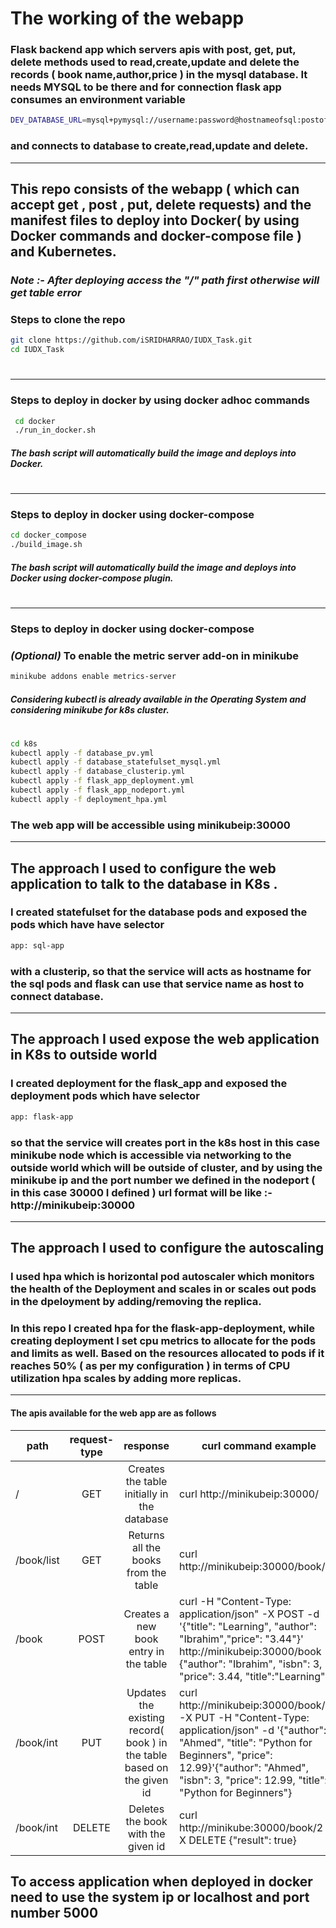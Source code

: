 # The working of the webapp
### Flask backend app which servers apis with post, get, put, delete methods used to read,create,update and delete the records ( book name,author,price ) in the mysql database. It needs MYSQL to be there and for connection flask app consumes an environment variable 
```sh
DEV_DATABASE_URL=mysql+pymysql://username:password@hostnameofsql:postofthecontainer/databasename
```
### and connects to database to create,read,update and delete.
---
## This repo consists of the webapp ( which can accept get , post , put, delete requests) and the manifest files to deploy into Docker( by using Docker commands and docker-compose file ) and Kubernetes.
 ### _Note :- After deploying access the "/" path first otherwise will get table error_
### Steps to clone the repo
```sh
git clone https://github.com/iSRIDHARRAO/IUDX_Task.git
cd IUDX_Task
```
#
---
### Steps to deploy in docker by using docker adhoc commands
```sh
 cd docker
 ./run_in_docker.sh
``` 
##### The bash script will automatically build the image and deploys into Docker.
#
---
### Steps to deploy in docker using docker-compose

```sh
cd docker_compose
./build_image.sh
```
##### The bash script will automatically build the image and deploys into Docker using docker-compose plugin.
#
---
### Steps to deploy in docker using docker-compose

### _(Optional)_ To enable the metric server add-on in minikube
```sh
minikube addons enable metrics-server
```

##### Considering kubectl is already available in the Operating System and considering minikube for k8s cluster.
#
```sh
cd k8s
kubectl apply -f database_pv.yml
kubectl apply -f database_statefulset_mysql.yml
kubectl apply -f database_clusterip.yml
kubectl apply -f flask_app_deployment.yml
kubectl apply -f flask_app_nodeport.yml
kubectl apply -f deployment_hpa.yml
```
### The web app will be accessible using minikubeip:30000  
---
## The approach I used to configure  the web application to talk to the database in K8s .
### I created statefulset for the database pods and exposed the pods which have have selector 
```sh
app: sql-app
```
### with a clusterip, so that the service will acts as hostname for the sql pods and flask can use that service name as host to connect database.
---
## The approach I used expose the web application in K8s to outside world
### I created deployment for the flask_app and exposed the deployment pods which have selector 
```sh
app: flask-app
```
### so that the service will creates port in the k8s host in this case minikube node which is accessible via networking to the outside world which will be outside of cluster, and by using the minikube ip and the port number we defined in the nodeport ( in this case 30000 I defined ) url format will be like :-  http://minikubeip:30000
---
## The approach I used to configure the autoscaling 
### I used hpa which is horizontal pod autoscaler which monitors the health of the Deployment and scales in or scales out pods in the dpeloyment by adding/removing the replica.
### In this repo I created hpa for the flask-app-deployment, while creating deployment I set cpu metrics to allocate for the pods and limits as well. Based on the resources allocated to pods if it reaches 50% ( as per my configuration ) in terms of CPU utilization hpa scales by adding more replicas.
---


#### The apis available for the web app are as follows

| path | request-type | response | curl command example |
|------|:------------:|:----------:|--------------------|
|  /   |   GET        | Creates the table initially in the database | curl http://minikubeip:30000/ |
| /book/list| GET | Returns all the books from the table | curl http://minikubeip:30000/book/list  |
| /book | POST |Creates a new book entry in the table |curl -H "Content-Type: application/json" -X POST -d '{"title": "Learning", "author": "Ibrahim","price": "3.44"}' http://minikubeip:30000/book {"author": "Ibrahim", "isbn": 3, "price": 3.44, "title":"Learning"} |
|/book/int|PUT|Updates the existing record( book ) in the table based on the given id |curl http://minikubeip:30000/book/3 -X PUT -H "Content-Type: application/json" -d '{"author": "Ahmed", "title": "Python for Beginners", "price": 12.99}'{"author": "Ahmed", "isbn": 3, "price": 12.99, "title": "Python for Beginners"}|
|/book/int|DELETE|Deletes the book with the given id|curl http://minikube:30000/book/2 -X DELETE {"result": true} |
## To access application when deployed in docker need to use the system ip or localhost and port number 5000
